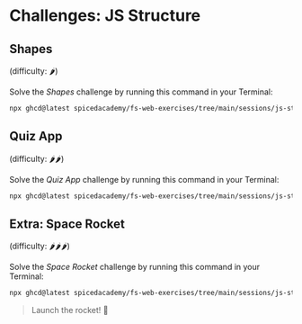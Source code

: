 # Challenges: JS Structure

## Shapes

(difficulty: 🌶️)

Solve the _Shapes_ challenge by running this command in your Terminal:

```bash
npx ghcd@latest spicedacademy/fs-web-exercises/tree/main/sessions/js-structure/shapes
```

## Quiz App

(difficulty: 🌶️🌶️)

Solve the _Quiz App_ challenge by running this command in your Terminal:

```bash
npx ghcd@latest spicedacademy/fs-web-exercises/tree/main/sessions/js-structure/quiz-app
```

## Extra: Space Rocket

(difficulty: 🌶️🌶️🌶️)

Solve the _Space Rocket_ challenge by running this command in your Terminal:

```bash
npx ghcd@latest spicedacademy/fs-web-exercises/tree/main/sessions/js-structure/spacerocket
```

> Launch the rocket! 🚀
